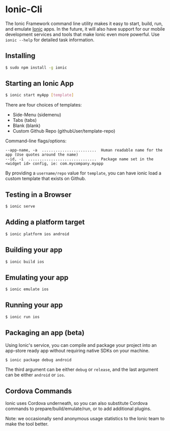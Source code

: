 Ionic-Cli
=========

The Ionic Framework command line utility makes it easy to start, build, run, and emulate [Ionic](http://ionicframework.com/) apps. In the future, it will also have support for our mobile development services and tools that make Ionic even more powerful. Use `ionic --help` for detailed task information.

## Installing

```bash
$ sudo npm install -g ionic
```

## Starting an Ionic App

```bash
$ ionic start myApp [template]
```

There are four choices of templates:

* Side-Menu (sidemenu)
* Tabs (tabs)
* Blank (blank)
* Custom Github Repo (githubUser/template-repo)

Command-line flags/options:

    --app-name, -a  ........................  Human readable name for the app (Use quotes around the name)
    --id, -i  ..............................  Package name set in the <widget id> config, ie: com.mycompany.myapp

By providing a `username/repo` value for `template`, you can have ionic load a custom template that exists on Github.

## Testing in a Browser

```bash
$ ionic serve
```


## Adding a platform target

```bash
$ ionic platform ios android
```

## Building your app

```bash
$ ionic build ios
```

## Emulating your app

```bash
$ ionic emulate ios
```

## Running your app

```bash
$ ionic run ios
```


## Packaging an app (beta)

Using Ionic's service, you can compile and package your project into an app-store ready app without
requiring native SDKs on your machine.

```bash
$ ionic package debug android
```

The third argument can be either `debug` or `release`, and the last argument can be either `android` or `ios`.


## Cordova Commands

Ionic uses Cordova underneath, so you can also substitute Cordova commands to prepare/build/emulate/run, or to add additional plugins.

Note: we occasionally send anonymous usage statistics to the Ionic team to make the tool better.
